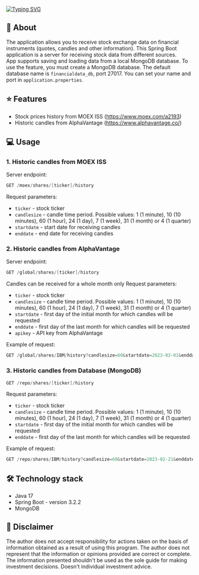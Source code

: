 [![Typing SVG](https://readme-typing-svg.demolab.com?font=Fira+Code&size=42&pause=1000&random=false&width=435&lines=Market+data+app)](https://git.io/typing-svg)
## 🚀 About
The application allows you to receive stock exchange data on financial instruments (quotes, candles and other information).
This Spring Boot application is a server for receiving stock data from different sources.  
App supports saving and loading data from a local MongoDB database. To use the feature, you must create a MongoDB database. The default database name is `financialdata_db`, port 27017. You can set your name and port in `application.properties`.

## ⭐ Features
- Stock prices history from MOEX ISS (https://www.moex.com/a2193)
- Historic candles from AlphaVantage (https://www.alphavantage.co/)

## 💻 Usage
### 1. Historic candles from MOEX ISS 
Server endpoint:
```java
GET /moex/shares/[ticker]/history
```
Request parameters:
* `ticker` - stock ticker
* `candlesize` - candle time period. Possible values: 1 (1 minute), 10 (10 minutes), 60 (1 hour), 24 (1 day), 7 (1 week), 31 (1 month) or 4 (1 quarter)
* `startdate` - start date for receiving candles
* `enddate` - end date for receiving candles

### 2. Historic candles from AlphaVantage
Server endpoint:
```java
GET /global/shares/[ticker]/history
```
Candles can be received for a whole month only
Request parameters:
* `ticker` - stock ticker
* `candlesize` - candle time period. Possible values: 1 (1 minute), 10 (10 minutes), 60 (1 hour), 24 (1 day), 7 (1 week), 31 (1 month) or 4 (1 quarter)
* `startdate` - first day of the initial month for which candles will be requested
* `enddate` - first day of the last month for which candles will be requested
* `apikey` - API key from AlphaVantage

Example of request:
```java
GET /global/shares/IBM/history?candlesize=60&startdate=2023-03-01&enddate=2023-04-01&apikey=token
```

### 3. Historic candles from Database (MongoDB)
```java
GET /repo/shares/[ticker]/history
```
Request parameters:
* `ticker` - stock ticker
* `candlesize` - candle time period. Possible values: 1 (1 minute), 10 (10 minutes), 60 (1 hour), 24 (1 day), 7 (1 week), 31 (1 month) or 4 (1 quarter)
* `startdate` - first day of the initial month for which candles will be requested
* `enddate` - first day of the last month for which candles will be requested

Example of request:
```java
GET /repo/shares/IBM/history?candlesize=60&startdate=2023-02-21&enddate=2023-03-15
```

## 🛠️ Technology stack
- Java 17 
- Spring Boot - version 3.2.2
- MongoDB

## 📖 Disclaimer
The author does not accept responsibility for actions taken on the basis of information obtained as a result of using this program. The author does not represent that the information or opinions provided are correct or complete. The information presented shouldn't be used as the sole guide for making investment decisions. Doesn't individual investment advice.